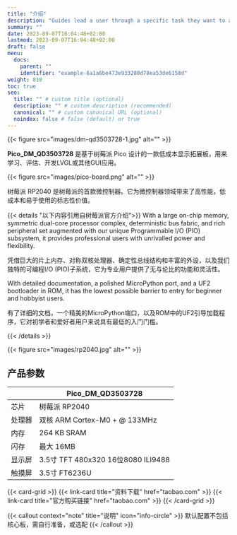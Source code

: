 ```yaml
---
title: "介绍"
description: "Guides lead a user through a specific task they want to accomplish, often with a sequence of steps."
summary: ""
date: 2023-09-07T16:04:48+02:00
lastmod: 2023-09-07T16:04:48+02:00
draft: false
menu:
  docs:
    parent: ""
    identifier: "example-6a1a6be473e933280d78ea53de6158d"
weight: 810
toc: true
seo:
  title: "" # custom title (optional)
  description: "" # custom description (recommended)
  canonical: "" # custom canonical URL (optional)
  noindex: false # false (default) or true
---
```


{{< figure src="images/dm-qd3503728-1.jpg" alt="" >}}

**Pico_DM_QD3503728** 是基于树莓派 Pico 设计的一款低成本显示拓展板，用来学习、评估、开发LVGL或其他GUI应用。 

{{< figure src="images/pico-board.png" alt="" >}}

树莓派 RP2040 是树莓派的首款微控制器。它为微控制器领域带来了高性能，低成本和易于使用的标志性价值。

{{< details "以下内容引用自树莓派官方介绍">}}
With a large on-chip memory, symmetric dual-core processor complex, deterministic bus fabric, and rich peripheral set augmented with our unique Programmable I/O (PIO) subsystem, it provides professional users with unrivalled power and flexibility. 

凭借巨大的片上内存、对称双核处理器、确定性总线结构和丰富的外设，以及我们独特的可编程I/O (PIO)子系统，它为专业用户提供了无与伦比的功能和灵活性。

With detailed documentation, a polished MicroPython port, and a UF2 bootloader in ROM, it has the lowest possible barrier to entry for beginner and hobbyist users.

有了详细的文档，一个精美的MicroPython端口，以及ROM中的UF2引导加载程序，它对初学者和爱好者用户来说具有最低的入门门槛。

{{< /details >}}

{{< figure src="images/rp2040.jpg" alt="" >}}


## 产品参数

| | Pico_DM_QD3503728 |
| --- | --- |
| 芯片 | 树莓派 RP2040 |
| 处理器 | 双核 ARM Cortex-M0 + @ 133MHz |
| 内存 | 264 KB SRAM |
| 闪存 | 最大 16MB |
| 显示屏 | 3.5寸 TFT 480x320 16位8080 ILI9488 |
| 触摸屏 | 3.5寸 FT6236U |

{{< card-grid >}}
  {{< link-card title="资料下载" href="taobao.com" >}}
  {{< link-card title="官方购买链接" href="taobao.com" >}}
{{< /card-grid >}}

{{< callout context="note" title="说明" icon="info-circle" >}} 默认配置不包括核心板，需自行准备，或选配 {{< /callout >}}
